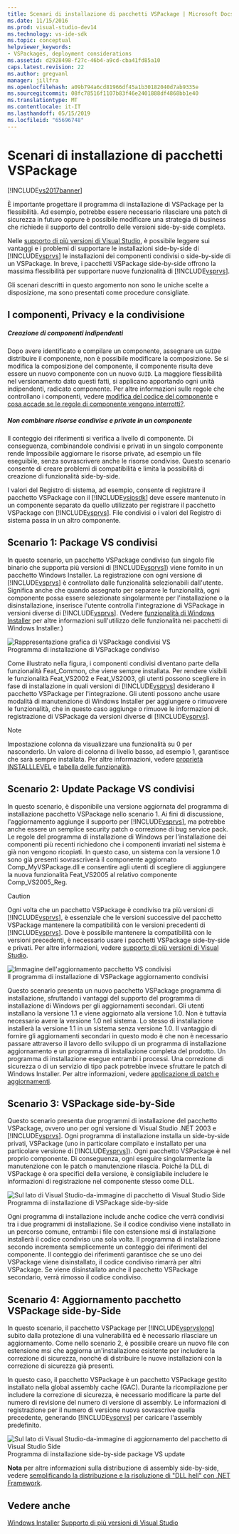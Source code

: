 ```yaml
---
title: Scenari di installazione di pacchetti VSPackage | Microsoft Docs
ms.date: 11/15/2016
ms.prod: visual-studio-dev14
ms.technology: vs-ide-sdk
ms.topic: conceptual
helpviewer_keywords:
- VSPackages, deployment considerations
ms.assetid: d2928498-f27c-46b4-a9cd-cba41fd85a10
caps.latest.revision: 22
ms.author: gregvanl
manager: jillfra
ms.openlocfilehash: a09b794a6cd81966df45a1b30182040d7ab9335e
ms.sourcegitcommit: 08fc78516f1107b83f46e2401888df4868bb1e40
ms.translationtype: MT
ms.contentlocale: it-IT
ms.lasthandoff: 05/15/2019
ms.locfileid: "65696748"
---
```

# <a name="vspackage-setup-scenarios"></a>Scenari di installazione di pacchetti VSPackage
[!INCLUDE[vs2017banner](../../includes/vs2017banner.md)]

È importante progettare il programma di installazione di VSPackage per la flessibilità. Ad esempio, potrebbe essere necessario rilasciare una patch di sicurezza in futuro oppure è possibile modificare una strategia di business che richiede il supporto del controllo delle versioni side-by-side completa.  
  
 Nelle [supporto di più versioni di Visual Studio](../../extensibility/supporting-multiple-versions-of-visual-studio.md), è possibile leggere sui vantaggi e i problemi di supportare le installazioni side-by-side di [!INCLUDE[vsprvs](../../includes/vsprvs-md.md)] le installazioni dei componenti condivisi o side-by-side di un VSPackage. In breve, i pacchetti VSPackage side-by-side offrono la massima flessibilità per supportare nuove funzionalità di [!INCLUDE[vsprvs](../../includes/vsprvs-md.md)].  
  
 Gli scenari descritti in questo argomento non sono le uniche scelte a disposizione, ma sono presentati come procedure consigliate.  
  
## <a name="components-privacy-and-sharing"></a>I componenti, Privacy e la condivisione  
  
##### <a name="make-your-components-independent"></a>Creazione di componenti indipendenti  
 Dopo avere identificato e compilare un componente, assegnare un `GUID`e distribuire il componente, non è possibile modificare la composizione. Se si modifica la composizione del componente, il componente risulta deve essere un nuovo componente con un nuovo `GUID`. La maggiore flessibilità nel versionamento dato questi fatti, si applicano apportando ogni unità indipendenti, radicato componente. Per altre informazioni sulle regole che controllano i componenti, vedere [modifica del codice del componente](https://msdn.microsoft.com/library/aa367849\(VS.85\).aspx) e [cosa accade se le regole di componente vengono interrotti?](https://msdn.microsoft.com/library/aa372795\(VS.85\).aspx).  
  
##### <a name="do-not-mix-shared-and-private-resources-in-a-component"></a>Non combinare risorse condivise e private in un componente  
 Il conteggio dei riferimenti si verifica a livello di componente. Di conseguenza, combinandole condivisi e privati in un singolo componente rende Impossibile aggiornare le risorse private, ad esempio un file eseguibile, senza sovrascrivere anche le risorse condivise. Questo scenario consente di creare problemi di compatibilità e limita la possibilità di creazione di funzionalità side-by-side.  
  
 I valori del Registro di sistema, ad esempio, consente di registrare il pacchetto VSPackage con il [!INCLUDE[vsipsdk](../../includes/vsipsdk-md.md)] deve essere mantenuto in un componente separato da quello utilizzato per registrare il pacchetto VSPackage con [!INCLUDE[vsprvs](../../includes/vsprvs-md.md)]. File condivisi o i valori del Registro di sistema passa in un altro componente.  
  
## <a name="scenario-1-shared-vspackage"></a>Scenario 1: Package VS condivisi  
 In questo scenario, un pacchetto VSPackage condiviso (un singolo file binario che supporta più versioni di [!INCLUDE[vsprvs](../../includes/vsprvs-md.md)]) viene fornito in un pacchetto Windows Installer. La registrazione con ogni versione di [!INCLUDE[vsprvs](../../includes/vsprvs-md.md)] è controllato dalle funzionalità selezionabili dall'utente. Significa anche che quando assegnato per separare le funzionalità, ogni componente possa essere selezionate singolarmente per l'installazione o la disinstallazione, inserisce l'utente controlla l'integrazione di VSPackage in versioni diverse di [!INCLUDE[vsprvs](../../includes/vsprvs-md.md)]. (Vedere [funzionalità di Windows Installer](https://msdn.microsoft.com/library/aa372840\(VS.85\).aspx) per altre informazioni sull'utilizzo delle funzionalità nei pacchetti di Windows Installer.)  
  
 ![Rappresentazione grafica di VSPackage condivisi VS](../../extensibility/internals/media/vs-sharedpackage.gif "VS_SharedPackage")  
Programma di installazione di VSPackage condiviso  
  
 Come illustrato nella figura, i componenti condivisi diventano parte della funzionalità Feat_Common, che viene sempre installata. Per rendere visibili le funzionalità Feat_VS2002 e Feat_VS2003, gli utenti possono scegliere in fase di installazione in quali versioni di [!INCLUDE[vsprvs](../../includes/vsprvs-md.md)] desiderano il pacchetto VSPackage per l'integrazione. Gli utenti possono anche usare modalità di manutenzione di Windows Installer per aggiungere o rimuovere le funzionalità, che in questo caso aggiunge o rimuove le informazioni di registrazione di VSPackage da versioni diverse di [!INCLUDE[vsprvs](../../includes/vsprvs-md.md)].  
  
> [!NOTE]
> Impostazione colonna da visualizzare una funzionalità su 0 per nasconderlo. Un valore di colonna di livello basso, ad esempio 1, garantisce che sarà sempre installata. Per altre informazioni, vedere [proprietà INSTALLLEVEL](https://msdn.microsoft.com/library/aa369536\(VS.85\).aspx) e [tabella delle funzionalità](https://msdn.microsoft.com/library/aa368585.aspx).  
  
## <a name="scenario-2-shared-vspackage-update"></a>Scenario 2: Update Package VS condivisi  
 In questo scenario, è disponibile una versione aggiornata del programma di installazione pacchetto VSPackage nello scenario 1. Ai fini di discussione, l'aggiornamento aggiunge il supporto per [!INCLUDE[vsprvs](../../includes/vsprvs-md.md)], ma potrebbe anche essere un semplice security patch o correzione di bug service pack. Le regole del programma di installazione di Windows per l'installazione dei componenti più recenti richiedono che i componenti invariati nel sistema è già non vengono ricopiati. In questo caso, un sistema con la versione 1.0 sono già presenti sovrascriverà il componente aggiornato Comp_MyVSPackage.dll e consentire agli utenti di scegliere di aggiungere la nuova funzionalità Feat_VS2005 al relativo componente Comp_VS2005_Reg.  
  
> [!CAUTION]
> Ogni volta che un pacchetto VSPackage è condiviso tra più versioni di [!INCLUDE[vsprvs](../../includes/vsprvs-md.md)], è essenziale che le versioni successive del pacchetto VSPackage mantenere la compatibilità con le versioni precedenti di [!INCLUDE[vsprvs](../../includes/vsprvs-md.md)]. Dove è possibile mantenere la compatibilità con le versioni precedenti, è necessario usare i pacchetti VSPackage side-by-side e privati. Per altre informazioni, vedere [supporto di più versioni di Visual Studio](../../extensibility/supporting-multiple-versions-of-visual-studio.md).  
  
 ![Immagine dell'aggiornamento pacchetto VS condivisi](../../extensibility/internals/media/vs-sharedpackageupdate.gif "VS_SharedPackageUpdate")  
Il programma di installazione di VSPackage aggiornamento condivisi  
  
 Questo scenario presenta un nuovo pacchetto VSPackage programma di installazione, sfruttando i vantaggi del supporto del programma di installazione di Windows per gli aggiornamenti secondari. Gli utenti installano la versione 1.1 e viene aggiornato alla versione 1.0. Non è tuttavia necessario avere la versione 1.0 nel sistema. Lo stesso di installazione installerà la versione 1.1 in un sistema senza versione 1.0. Il vantaggio di fornire gli aggiornamenti secondari in questo modo è che non è necessario passare attraverso il lavoro dello sviluppo di un programma di installazione aggiornamento e un programma di installazione completa del prodotto. Un programma di installazione esegue entrambi i processi. Una correzione di sicurezza o di un servizio di tipo pack potrebbe invece sfruttare le patch di Windows Installer. Per altre informazioni, vedere [applicazione di patch e aggiornamenti](https://msdn.microsoft.com/library/aa370579\(VS.85\).aspx).  
  
## <a name="scenario-3-side-by-side-vspackage"></a>Scenario 3: VSPackage side-by-Side  
 Questo scenario presenta due programmi di installazione del pacchetto VSPackage, ovvero uno per ogni versione di Visual Studio .NET 2003 e [!INCLUDE[vsprvs](../../includes/vsprvs-md.md)]. Ogni programma di installazione installa un side-by-side privati, VSPackage (uno in particolare compilato e installato per una particolare versione di [!INCLUDE[vsprvs](../../includes/vsprvs-md.md)]). Ogni pacchetto VSPackage è nel proprio componente. Di conseguenza, ogni eseguire singolarmente la manutenzione con le patch o manutenzione rilascia. Poiché la DLL di VSPackage è ora specifici della versione, è consigliabile includere le informazioni di registrazione nel componente stesso come DLL.  
  
 ![Sul lato di Visual Studio&#45;da&#45;immagine di pacchetto di Visual Studio Side](../../extensibility/internals/media/vs-sbys-package.gif "VS_SbyS_Package")  
Programma di installazione di VSPackage side-by-side  
  
 Ogni programma di installazione include anche codice che verrà condivisi tra i due programmi di installazione. Se il codice condiviso viene installato in un percorso comune, entrambi i file con estensione msi di installazione installerà il codice condiviso una sola volta. Il programma di installazione secondo incrementa semplicemente un conteggio dei riferimenti del componente. Il conteggio dei riferimenti garantisce che se uno dei VSPackage viene disinstallato, il codice condiviso rimarrà per altri VSPackage. Se viene disinstallato anche il pacchetto VSPackage secondario, verrà rimosso il codice condiviso.  
  
## <a name="scenario-4-side-by-side-vspackage-update"></a>Scenario 4: Aggiornamento pacchetto VSPackage side-by-Side  
 In questo scenario, il pacchetto VSPackage per [!INCLUDE[vsprvslong](../../includes/vsprvslong-md.md)] subito dalla protezione di una vulnerabilità ed è necessario rilasciare un aggiornamento. Come nello scenario 2, è possibile creare un nuovo file con estensione msi che aggiorna un'installazione esistente per includere la correzione di sicurezza, nonché di distribuire le nuove installazioni con la correzione di sicurezza già presenti.  
  
 In questo caso, il pacchetto VSPackage è un pacchetto VSPackage gestito installato nella global assembly cache (GAC). Durante la ricompilazione per includere la correzione di sicurezza, è necessario modificare la parte del numero di revisione del numero di versione di assembly. Le informazioni di registrazione per il numero di versione nuova sovrascrive quella precedente, generando [!INCLUDE[vsprvs](../../includes/vsprvs-md.md)] per caricare l'assembly predefinito.  
  
 ![Sul lato di Visual Studio&#45;da&#45;immagine di aggiornamento del pacchetto di Visual Studio Side](../../extensibility/internals/media/vs-sbys-packageupdate.gif "VS_SbyS_PackageUpdate")  
Programma di installazione side-by-side package VS update  
  
 **Nota** per altre informazioni sulla distribuzione di assembly side-by-side, vedere [semplificando la distribuzione e la risoluzione di "DLL hell" con .NET Framework](https://msdn.microsoft.com/library/ms973843.aspx).  
  
## <a name="see-also"></a>Vedere anche  
 [Windows Installer](https://msdn.microsoft.com/library/cc185688\(VS.85\).aspx)   
 [Supporto di più versioni di Visual Studio](../../extensibility/supporting-multiple-versions-of-visual-studio.md)
